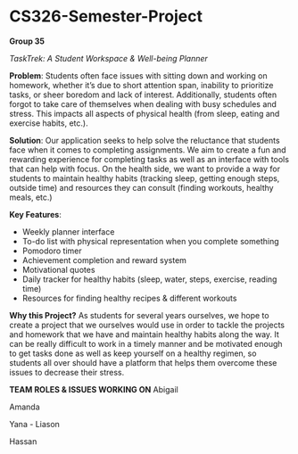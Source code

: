 # CS326-Semester-Project
**Group 35**

_TaskTrek: A Student Workspace & Well-being Planner_

**Problem**: 
Students often face issues with sitting down and working on homework, whether it’s due to short attention span, inability to prioritize tasks, or sheer boredom and lack of interest. Additionally, students often forgot to take care of themselves when dealing with busy schedules and stress. This impacts all aspects of physical health (from sleep, eating and exercise habits, etc.). 

**Solution**: 
Our application seeks to help solve the reluctance that students face when it comes to completing assignments. We aim to create a fun and rewarding experience for completing tasks as well as an interface with tools that can help with focus. On the health side, we want to provide a way for students to maintain healthy habits (tracking sleep, getting enough steps, outside time) and resources they can consult (finding workouts, healthy meals, etc.)

**Key Features**: 
- Weekly planner interface
- To-do list with physical representation when you complete something
- Pomodoro timer
- Achievement completion and reward system
- Motivational quotes
- Daily tracker for healthy habits (sleep, water, steps, exercise, reading time) 
- Resources for finding healthy recipes & different workouts
  
**Why this Project?**
As students for several years ourselves, we hope to create a project that we ourselves would use in order to tackle the projects and homework that we have and maintain healthy habits along the way. It can be really difficult to work in a timely manner and be motivated enough to get tasks done as well as keep yourself on a healthy regimen, so students all over should have a platform that helps them overcome these issues to decrease their stress.

**TEAM ROLES & ISSUES WORKING ON**
Abigail

Amanda

Yana - Liason 

Hassan

